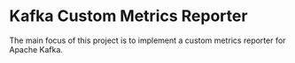 # Kafka Custom Metrics Reporter

The main focus of this project is to implement a custom metrics reporter for Apache Kafka.
